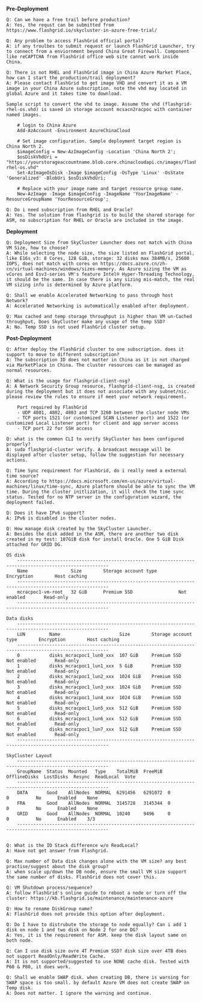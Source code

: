 **Pre-Deployment**

    Q: Can we have a free trail before production?
    A: Yes, the requst can be submitted from https://www.flashgrid.io/skycluster-in-azure-free-trial/
    
    Q: Any problem to access FlashGrid official portal?
    A: if any troulbes to submit request or launch FlashGrid Launcher, try to connect from a enviornment beyond China Great Firewall. Component like reCAPTCHA from FlashGrid office web site cannot work inside China.

    Q: There is not RHEL and FlashGrid image in China Azure Market Place, how can I start the production/trail deployment?
    A: Please contact FlashGrid to get image VHD and convert it as a VM image in your China Azure subscription. note the vhd may located in global Azure and it takes time to download.

    Sample script to convert the vhd to image. Assume the vhd (flashgrid-rhel-os.vhd) is saved in storage account mcsacn2racpoc with container named images.

        # login to China Azure
        Add-AzAccount -Environment AzureChinaCloud

        # Set image configuration. Sample deployment target region is China North 2.
        $imageConfig = New-AzImageConfig -Location 'China North 2';
        $osDiskVhdUri = "https://yourstorageaccountname.blob.core.chinacloudapi.cn/images/flashgrid-rhel-os.vhd"
        Set-AzImageOsDisk -Image $imageConfig -OsType 'Linux' -OsState 'Generalized' -BlobUri $osDiskVhdUri;

        # Replace with your image name and target resource group name.
        New-AzImage -Image $imageConfig -ImageName 'YourImageName' -ResourceGroupName 'YourResourceGroup';

    Q: Do i need subscription from RHEL and Oracle?
    A: Yes. The solution from flashgrid is to build the shared storage for ASM, no subscription for RHEL or Oracle are included in the image.


**Deployment**

    Q: Deployment Size from SkyCluster Launcher does not match with China VM Size, how to choose?
    A: While selecting the node size, the size listed on FlashGrid portal, like E16s_v3: 8 Cores, 128 GiB, storage: 32 disks max 384MB/s, 25600 IOPS, does not match with cores on https://docs.azure.cn/zh-cn/virtual-machines/windows/sizes-memory. As Azure sizing the VM as vCores and Esv3-series VM's feature Intel® Hyper-Threading Technology, it should be the same. In case there is any sizing mis-match, the real VM sizing info is determined by Azure platform.

    Q: Shall we enable Accelerated Networking to pass through host Network?
    A: Accelerated Networking is automatically enabled after deployment.

    Q: Max cached and temp storage throughput is higher than VM un-Cached throughput, Does SkyCluster make any usage of the temp SSD?
    A: No. Temp SSD is not used FlashGrid cluster setup.

**Post-Deployment**
    
    Q: After deploy the FlashGrid cluster to one subscription. does it support to move to different subscription?
    A: The subscription ID does not matter in China as it is not charged via MarketPlace in China. The cluster resources can be managed as normal resources. 

    Q: What is the usage for flashgrid-client-nsg?
    A: A Network Security Group resource, flashgrid-client-nsg, is created during the deployment but it does not associate with any subnet/nic. please review the rules to ensure if meet your network requirement.  

        Port required by FlashGrid
        - UDP 4801, 4802, 4803 and TCP 3260 between the cluster node VMs
        - TCP ports 1521 (or customized SCAN Listener port) and 1522 (or customized Local Listener port) for client and app server access
        - TCP port 22 for SSH access

    Q: what is the common CLI to verify SkyCluster has been configured properly?
    A: sudo flashgrid-cluster verify. A broadcast message will be displayed after cluster setup, follow the suggestion for necessary actions. 

    Q: Time Sync requirement for FlashGrid, do i really need a external time source?
    A: According to https://docs.microsoft.com/en-us/azure/virtual-machines/linux/time-sync, Azure platform should be able to sync the VM time. During the cluster initlization, it will check the time sync status. Tested for no NTP server in the configuration wizard, the deployment failed. 

    Q: Does it have IPv6 support?
    A: IPv6 is disabled in the cluster nodes.

    Q: How manage disk created by the SkyCluster Launcher.
    A: Besides the disk added in the ASM, there are another two disk created in my test: 107GiB disk for install Oracle. One 5 GiB Disk attached for GRID DG. 
    
    OS disk
        --------------------------------------------------------------------------------------------------------
        Name                Size        Storage account type        Encryption        Host caching
        --------------------------------------------------------------------------------------------------------
        mcracpoc1-vm-root   32 GiB      Premium SSD                 Not enabled       Read-only
        --------------------------------------------------------------------------------------------------------

    Data disks
        --------------------------------------------------------------------------------------------------------
        LUN         Name                      Size        Storage account type        Encryption        Host caching
        --------------------------------------------------------------------------------------------------------
        0           disks_mcracpoc1_lun0_xxx  107 GiB     Premium SSD                 Not enabled       Read-only
        1           disks_mcracpoc1_lun1_xxx  5 GiB       Premium SSD                 Not enabled       Read-only
        2           disks_mcracpoc1_lun2_xxx  1024 GiB    Premium SSD                 Not enabled       Read-only
        3           disks_mcracpoc1_lun3_xxx  1024 GiB    Premium SSD                 Not enabled       Read-only
        4           disks_mcracpoc1_lun4_xxx  1024 GiB    Premium SSD                 Not enabled       Read-only
        5           disks_mcracpoc1_lun5_xxx  512 GiB     Premium SSD                 Not enabled       Read-only
        6           disks_mcracpoc1_lun6_xxx  512 GiB     Premium SSD                 Not enabled       Read-only
        7           disks_mcracpoc1_lun7_xxx  512 GiB     Premium SSD                 Not enabled       Read-only
        --------------------------------------------------------------------------------------------------------
    
    SkyCluster Layout
        --------------------------------------------------------------------------------------------------------
        GroupName  Status  Mounted   Type    TotalMiB  FreeMiB  OfflineDisks  LostDisks  Resync  ReadLocal  Vote
        --------------------------------------------------------------------------------------------------------
        DATA       Good    AllNodes  NORMAL  6291456   6291072  0             0          No      Enabled    None
        FRA        Good    AllNodes  NORMAL  3145728   3145344  0             0          No      Enabled    None
        GRID       Good    AllNodes  NORMAL  10240     9496     0             0          No      Enabled    3/3 
        --------------------------------------------------------------------------------------------------------


    Q: What is the IO Stack difference w/o ReadLocal?
    A: Have not get answer from Flashgrid.

    Q: Max number of Data disk changes alone with the VM size? any best practise/suggest about the disk group?
    A: when scale up/down the DB node, ensure the small VM size support the same number of disks. FlashGrid does not cover this.

    Q: VM Shutdown process/sequence?
    A: follow FlashGrid's online guide to reboot a node or turn off the cluster: https://kb.flashgrid.io/maintenance/maintenance-azure

    Q: How to rename DiskGroup name?
    A: FlashGrid does not provide this option after deployment. 

    Q: Do I have to distrubute the storage to node equally? Can i add 1 disk on node 1 and two disk on Node 2 for one DG?
    A: Yes, it is the requirement for ASM. keep the disk layout same on both node.

    Q: Can I use disk size ovre 4T Premium SSD? disk size over 4TB does not support ReadOnly/ReadWrite Cache.
    A: It is not supported/suggested to use NONE cache disk. Tested with P60 & P80, it does work. 

    Q: Shall we enable SWAP disk. when creating DB, there is warning for SWAP space is too small. by default Azure VM does not create SWAP on Temp disk.
    A: Does not matter. I ignore the warning and continue.

